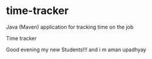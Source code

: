 # time-tracker
Java (Maven) application for tracking time on the job

Time tracker

Good evening my new Students!!!
and i m aman upadhyay
